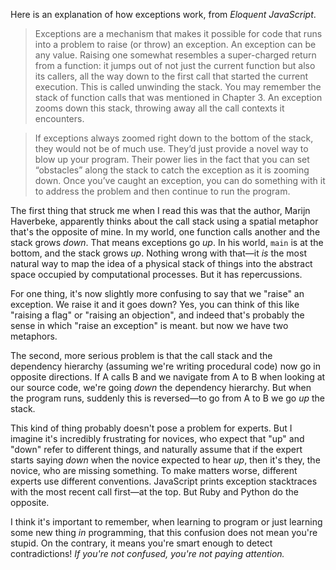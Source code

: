 Here is an explanation of how exceptions work, from _Eloquent JavaScript_.

> Exceptions are a mechanism that makes it possible for code that runs into a problem to raise (or throw) an exception. An exception can be any value. Raising one somewhat resembles a super-charged return from a function: it jumps out of not just the current function but also its callers, all the way down to the first call that started the current execution. This is called unwinding the stack. You may remember the stack of function calls that was mentioned in Chapter 3. An exception zooms down this stack, throwing away all the call contexts it encounters.

> If exceptions always zoomed right down to the bottom of the stack, they would not be of much use. They’d just provide a novel way to blow up your program. Their power lies in the fact that you can set “obstacles” along the stack to catch the exception as it is zooming down. Once you’ve caught an exception, you can do something with it to address the problem and then continue to run the program.

The first thing that struck me when I read this was that the author, Marijn Haverbeke, apparently thinks about the call stack using a spatial metaphor that's the opposite of mine. In my world, one function calls another and the stack grows _down_. That means exceptions go _up_. In his world, `main` is at the bottom, and the stack grows _up_. Nothing wrong with that—it _is_ the most natural way to map the idea of a physical stack of things into the abstract space occupied by computational processes. But it has repercussions.

For one thing, it's now slightly more confusing to say that we "raise" an exception. We raise it and it goes down? Yes, you can think of this like "raising a flag" or "raising an objection", and indeed that's probably the sense in which "raise an exception" is meant. but now we have two metaphors.

The second, more serious problem is that the call stack and the dependency hierarchy (assuming we're writing procedural code) now go in opposite directions. If A calls B and we navigate from A to B when looking at our source code, we're going _down_ the dependency hierarchy. But when the program runs, suddenly this is reversed—to go from A to B we go _up_ the stack. 

This kind of thing probably doesn't pose a problem for experts. But I imagine it's incredibly frustrating for novices, who expect that "up" and "down" refer to different things, and naturally assume that if the expert starts saying _down_ when the novice expected to hear _up_, then it's they, the novice, who are missing something. To make matters worse, different experts use different conventions. JavaScript prints exception stacktraces with the most recent call first—at the top. But Ruby and Python do the opposite.

I think it's important to remember, when learning to program or just learning some new thing _in_ programming, that this confusion does not mean you're stupid. On the contrary, it means you're smart enough to detect contradictions! _If you're not confused, you're not paying attention._